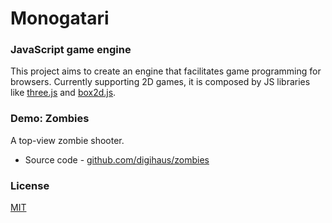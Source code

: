 Monogatari
==========

### JavaScript game engine ###
This project aims to create an engine that facilitates game programming for browsers. 
Currently supporting 2D games, it is composed by JS libraries like [three.js](http://threejs.org/) and 
[box2d.js](https://github.com/kripken/box2d.js/).

### Demo: Zombies ###
A top-view zombie shooter.
* Source code - [github.com/digihaus/zombies](http://github.com/digihaus/zombies)

### License ###
[MIT](https://github.com/digihaus/monogatari/blob/master/LICENSE)
